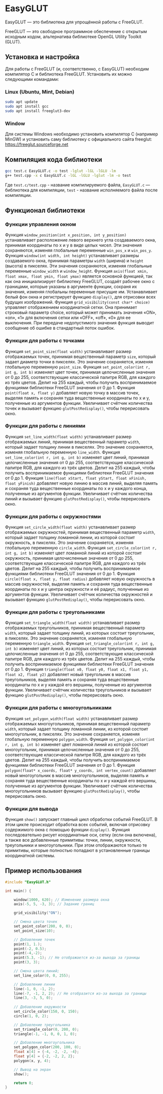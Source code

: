 # EasyGLUT
EasyGLUT — это библиотека для упрощённой работы с FreeGLUT. 

FreeGLUT — это свободное программное обеспечение с открытым исходным кодом, альтернатива библиотеке OpenGL Utility Toolkit (GLUT).

## Установка и настройка

Для работы с FreeGLUT (и, соответственно, с EasyGLUT) необходим компилятор C и библиотека FreeGLUT. Установить их можно следующими командами:

### Linux (Ubuntu, Mint, Debian)
```bash
sudo apt update
sudo apt install gcc
sudo apt install freeglut3-dev
```

### Window
Для системы Windows необходимо установить компилятор C (например MinGW) и установить саму библиотеку с официального сайта freeglut: <https://freeglut.sourceforge.net>

## Компиляция кода библиотеки
``` bash
gcc test.c EasyGLUT.c -o test -lglut -lGL -lGLU -lm
g++ test.cpp -x c EasyGLUT.c -lGL -lGLU -lglut -lm -o test
```
Где `test.c/test.cpp` - название компилируемого файла, `EasyGLUT.c` — библиотека для компиляции, `test` - название исполняемого файла после компиляции.

## Функционал библиотеки
### Функции управления окном
Функция `window_position(int x_position, int y_position)` устанавливает расположение левого верхнего угла создаваемого окна, принимая координаты по x и y в виде целых чисел. Эти значения сохраняются, изменяя глобальные переменные `win_pos_x` и `win_pos_y`. 
Функция `window(int width, int height)` устанавливает размеры создаваемого окна, принимая параметры `width` (ширина) и `height` (высота) в пикселях. Эти значения сохраняются, изменяя глобальные переменные `window_width` и `window_height`.
Функция `axis(float xmin, float xmax, float ymin, float ymax)` является основной функцией, так как она инициализирует библиотеку FreeGLUT, создаёт рабочее окно с границами, которые указаны в аргументе функции, сохраня их значения, изменяя глобальны переменные присущие им. Устанавливает белый фон окна и регистрирует функцию `display()`, для отрисовки всех будущих изображений.
Функция `grid_visibility(const char* choice)` управляет отображением координатной сетки. Она принимает строковый параметр choice, который может принимать значения «ON», «on», «1» для включения сетки или «OFF», «off», «0» для ее выключения. При передаче недопустимого значения функция выводит сообщение об ошибке в стандартный поток ошибок.

### Функции для работы с точками
Функция `set_point_size(float width)` устанавливает размер отображаемых точек, принимая вещественный параметр `size`, который задает диаметр точки в пикселях. Это значение сохраняется, изменяя глобальную переменную `point_size`.
Функция `set_point_color(int r, int g, int b)` изменяет цвет точек, принимая целочисленные значения от 0 до 255, соответствующие классической палитре RGB, для каждого из трёх цветов. Делит на 255 каждый, чтобы получить воспринимаемое функциями библиотеки FreeGLUT значения от 0 до 1.
Функция `point(float x, float y)` добавляет новую точку в массив точек, выделяя память и сохраняя туда вещественные координаты по x и y, полученные из аргументов функции. Увеличивает счётчик количества точек и вызывает функцию `glutPostRedisplay()`, чтобы перерисовать окно.

### Функции для работы с линиями
Функция `set_line_width(float width)` устанавливает размер отображаемых линий, принимая вещественный параметр `width`, который задает толщину линии в пикселях. Это значение сохраняется, изменяя глобальную переменную `line_width`.
Функция `set_line_color(int r, int g, int b)` изменяет цвет линий, принимая целочисленные значения от 0 до 255, соответствующие классической палитре RGB, для каждого из трёх цветов. Делит на 255 каждый, чтобы получить воспринимаемое функциями библиотеки FreeGLUT значения от 0 до 1.
Функция `line(float xStart, float yStart, float xFinish, float yFinish)` добавляет новую линию в массив линий, выделяя память и сохраняя туда вещественные координаты по x и y каждого конца, полученные из аргументов функции. Увеличивает счётчик количества линий и вызывает функцию `glutPostRedisplay()`, чтобы перерисовать окно.

### Функции для работы с окружностями
Функция `set_circle_width(float width)` устанавливает размер отображаемых окружностей, принимая вещественный параметр `width`, который задает толщину ломанной линии, из которой состоит окружность, в пикселях. Это значение сохраняется, изменяя глобальную переменную `circle_width`.
Функция `set_circle_color(int r, int g, int b)` изменяет цвет ломанной линий из которой состоит окружность, принимая целочисленные значения от 0 до 255, соответствующие классической палитре RGB, для каждого из трёх цветов. Делит на 255 каждый, чтобы получить воспринимаемое функциями библиотеки FreeGLUT значения от 0 до 1.
Функция `circle(float x, float y, float radius)` добавляет новую окружность в массив окружностей, выделяя память и сохраняя туда вещественные координаты по x и y центра окружности и её радиус, полученные из аргументов функции. Увеличивает счётчик количества окружностей и вызывает функцию `glutPostRedisplay()`, чтобы перерисовать окно.

### Функции для работы с треугольниками
Функция `set_triangle_width(float width)` устанавливает размер отображаемых треугольников, принимая вещественный параметр `width`, который задает толщину линий, из которых состоит треугольник, в пикселях. Это значение сохраняется, изменяя глобальную переменную `triangle_width`.
Функция `set_triangle_color(int r, int g, int b)` изменяет цвет линий, из которых состоит треугольник, принимая целочисленные значения от 0 до 255, соответствующие классической палитре RGB, для каждого из трёх цветов. Делит на 255 каждый, чтобы получить воспринимаемое функциями библиотеки FreeGLUT значения от 0 до 1.
Функция `triangle(float x0, float y0, float x1, float y1, float x2, float y2)` добавляет новый треугольник в массив треугольников, выделяя память и сохраняя туда вещественные координаты по x и y каждой его вершины, полученные из аргументов функции. Увеличивает счётчик количества треугольников и вызывает функцию `glutPostRedisplay()`, чтобы перерисовать окно.
### Функции для работы с многоугольниками
Функция `set_polygon_width(float width)` устанавливает размер отображаемых многоугольников, принимая вещественный параметр `width`, который задает толщину ломанной линии, из которой состоит многоугольник, в пикселях. Это значение сохраняется, изменяя глобальную переменную `polygon_width`.
Функция `set_polygon_color(int r, int g, int b)` изменяет цвет ломанной линий из которой состоит многоугольник, принимая целочисленные значения от 0 до 255, соответствующие классической палитре RGB, для каждого из трёх цветов. Делит на 255 каждый, чтобы получить воспринимаемое функциями библиотеки FreeGLUT значения от 0 до 1.
Функция `polygon(float* x_coords, float* y_coords, int vertex_count)` добавляет новый многоугольник в массив многоугольников, выделяя память и сохраняя туда вещественные координаты по x и y каждой его вершины, полученные из аргументов функции. Увеличивает счётчик количества многоугольников вызывает функцию `glutPostRedisplay()`, чтобы перерисовать окно.

### Функции для вывода
Функция `show()` запускает главный цикл обработки событий FreeGLUT. В этом цикле происходит обработка всех событий, включая отрисовку содержимого окна с помощью функции `display()`. Функция последовательно рисует координатные оси, сетку (если она включена), а также все добавленные примитивы: точки, линии, окружности, треугольники и многоугольники. При этом отображаются только те примитивы, которые полностью попадают в установленные границы координатной системы. 

## Пример использования
```c
#include "EasyGLUT.h"

int main() {

    window(1000, 620); // Изменение размера окна
    axis(-5, 5, -3, 3); // Задание границ

    grid_visibility("ON");

    // Смена цвета точек
    set_point_color(200, 0, 0);
    set_point_size(10);

    // Добавление точек
    point(1, 1.);
    point(-2, 0.5);
    point(-4,-2);
    point(5.3, -1); // Не отображается из-за выхода за границы 
    point(3, 3);

    // Смена цвета линий;
    set_line_color(0, 0, 255);

    // Добавление линии
    line(-1, 0, -1, 2);
    line(-7, -1, 2, 2); // Не отобразится из-за выхода за границы
    line(3, -3, 5, 0);
    
    // Добавление окружности
    set_circle_color(150, 0, 150);
    circle(1, 0, 2);

    // Добавление треугольника
    set_triangle_color(0, 200, 0);
    triangle(-1, -1, 0, 0, 1, 0);

    // Добавление многоугольника
    set_polygon_color(200, 100, 0);
    float x[4] = {-4, -2, -2, -4};
    float y[4] = {-2, -2, 2, 2};
    polygon(x, y, 4);

    // Вывод на экран
    show();

    return 0;
}

```
